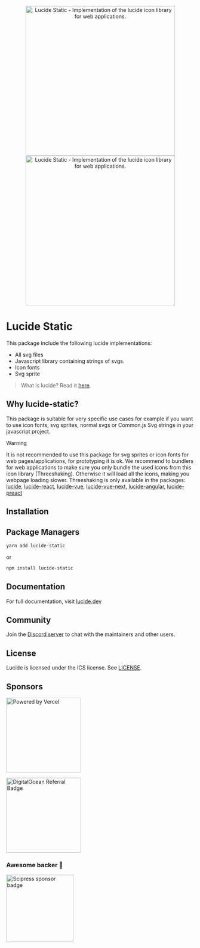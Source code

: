 <p align="center">
  <a href="https://github.com/lucide-icons/lucide#gh-light-mode-only">
    <img src="https://lucide.dev/package-logos/lucide-static.svg#gh-light-mode-only" alt="Lucide Static - Implementation of the lucide icon library for web applications." width="400">
  </a>
  <a href="https://github.com/lucide-icons/lucide#gh-dark-mode-only">
    <img src="https://lucide.dev/package-logos/package-logos/dark/lucide-static.svg#gh-dark-mode-only" alt="Lucide Static - Implementation of the lucide icon library for web applications." width="400">
  </a>
</p>


# Lucide Static

This package include the following lucide implementations:

- All svg files
- Javascript library containing strings of svgs.
- Icon fonts
- Svg sprite

> What is lucide? Read it [here](https://github.com/lucide-icons/lucide#what-is-lucide).

## Why lucide-static?

This package is suitable for very specific use cases for example if you want to use icon fonts, svg sprites, normal svgs or Common.js Svg strings in your javascript project.

> [!WARNING]
> It is not recommended to use this package for svg sprites or icon fonts for web pages/applications, for prototyping it is ok. We recommend to bundlers for web applications to make sure you only bundle the used icons from this icon library (Threeshaking). Otherwise it will load all the icons, making you webpage loading slower. Threeshaking is only available in the packages: [lucide](https://github.com/lucide-icons/lucide/tree/main/packages/lucide), [lucide-react](https://github.com/lucide-icons/lucide/tree/main/packages/lucide-react), [lucide-vue](https://github.com/lucide-icons/lucide/tree/main/packages/lucide-vue), [lucide-vue-next](https://github.com/lucide-icons/lucide/tree/main/packages/lucide-vue-next), [lucide-angular](https://github.com/lucide-icons/lucide/tree/main/packages/lucide-angular), [lucide-preact](https://github.com/lucide-icons/lucide/tree/main/packages/lucide-preact)

## Installation

## Package Managers

```sh
yarn add lucide-static
```

or

```sh
npm install lucide-static
```

## Documentation

For full documentation, visit [lucide.dev](https://lucide.dev/guide/packages/lucide-static)

## Community

Join the [Discord server](https://discord.gg/EH6nSts) to chat with the maintainers and other users.

## License

Lucide is licensed under the ICS license. See [LICENSE](https://lucide.dev/license).

## Sponsors

<a href="https://vercel.com?utm_source=lucide&utm_campaign=oss">
  <img src="https://lucide.dev/vercel.svg" alt="Powered by Vercel" width="200" />
</a>

<a href="https://www.digitalocean.com/?refcode=b0877a2caebd&utm_campaign=Referral_Invite&utm_medium=Referral_Program&utm_source=badge"><img src="https://lucide.dev/digitalocean.svg" width="200" alt="DigitalOcean Referral Badge" /></a>

### Awesome backer 🍺

<a href="https://www.scipress.io?utm_source=lucide"><img src="https://lucide.dev/sponsors/scipress.svg" width="180" alt="Scipress sponsor badge" /></a>
